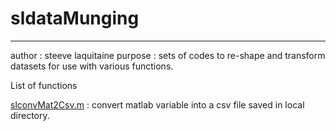 # sldataMunging
----------------

author : steeve laquitaine
purpose : sets of codes to re-shape and transform datasets for use with various functions.

List of functions 


[slconvMat2Csv.m](slconvMat2Csv.m) : convert matlab variable into a csv file saved in local directory.
